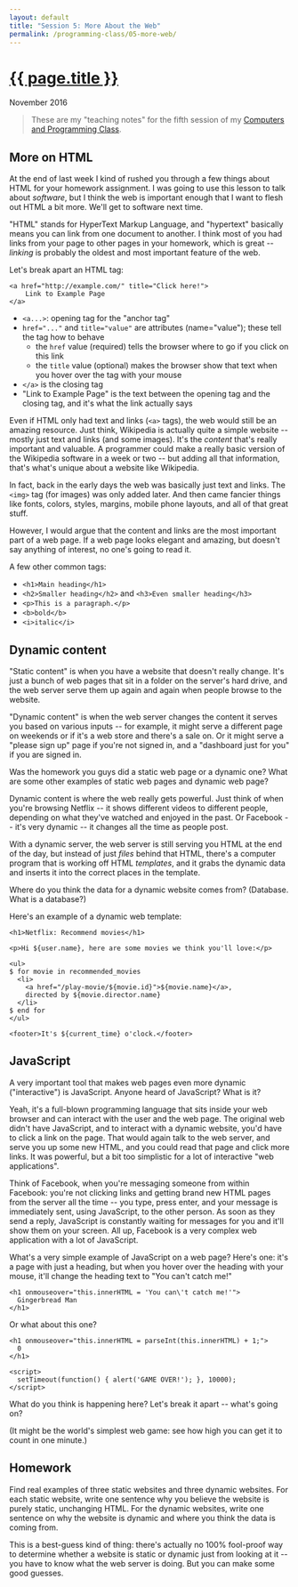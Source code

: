 ```yaml
---
layout: default
title: "Session 5: More About the Web"
permalink: /programming-class/05-more-web/
---
```

<h1><a href="{{ page.permalink }}">{{ page.title }}</a></h1>
<p class="subtitle">November 2016</p>

> These are my "teaching notes" for the fifth session of my [Computers and Programming Class](/programming-class/).


More on HTML
------------

At the end of last week I kind of rushed you through a few things about HTML for your homework assignment. I was going to use this lesson to talk about *software*, but I think the web is important enough that I want to flesh out HTML a bit more. We'll get to software next time.

"HTML" stands for HyperText Markup Language, and "hypertext" basically means you can link from one document to another. I think most of you had links from your page to other pages in your homework, which is great -- *linking* is probably the oldest and most important feature of the web.

Let's break apart an HTML tag:

    <a href="http://example.com/" title="Click here!">
        Link to Example Page
    </a>

* `<a...>`: opening tag for the "anchor tag"
* `href="..."` and `title="value"` are attributes (name="value"); these tell the tag how to behave
  - the `href` value (required) tells the browser where to go if you click on this link
  - the `title` value (optional) makes the browser show that text when you hover over the tag with your mouse
* `</a>` is the closing tag
* "Link to Example Page" is the text between the opening tag and the closing tag, and it's what the link actually says

Even if HTML only had text and links (`<a>` tags), the web would still be an amazing resource. Just think, Wikipedia is actually quite a simple website -- mostly just text and links (and some images). It's the *content* that's really important and valuable. A programmer could make a really basic version of the Wikipedia software in a week or two -- but adding all that information, that's what's unique about a website like Wikipedia.

In fact, back in the early days the web was basically just text and links. The `<img>` tag (for images) was only added later. And then came fancier things like fonts, colors, styles, margins, mobile phone layouts, and all of that great stuff.

However, I would argue that the content and links are the most important part of a web page. If a web page looks elegant and amazing, but doesn't say anything of interest, no one's going to read it.

A few other common tags:

* `<h1>Main heading</h1>`
* `<h2>Smaller heading</h2>` and `<h3>Even smaller heading</h3>`
* `<p>This is a paragraph.</p>`
* `<b>bold</b>`
* `<i>italic</i>`


Dynamic content
---------------

"Static content" is when you have a website that doesn't really change. It's just a bunch of web pages that sit in a folder on the server's hard drive, and the web server serve them up again and again when people browse to the website.

"Dynamic content" is when the web server changes the content it serves you based on various inputs -- for example, it might serve a different page on weekends or if it's a web store and there's a sale on. Or it might serve a "please sign up" page if you're not signed in, and a "dashboard just for you" if you are signed in.

Was the homework you guys did a static web page or a dynamic one? What are some other examples of static web pages and dynamic web page?

Dynamic content is where the web really gets powerful. Just think of when you're browsing Netflix -- it shows different videos to different people, depending on what they've watched and enjoyed in the past. Or Facebook -- it's very dynamic -- it changes all the time as people post.

With a dynamic server, the web server is still serving you HTML at the end of the day, but instead of just *files* behind that HTML, there's a computer program that is working off HTML *templates*, and it grabs the dynamic data and inserts it into the correct places in the template.

Where do you think the data for a dynamic website comes from? (Database. What is a database?)

Here's an example of a dynamic web template:

```
<h1>Netflix: Recommend movies</h1>

<p>Hi ${user.name}, here are some movies we think you'll love:</p>

<ul>
$ for movie in recommended_movies
  <li>
    <a href="/play-movie/${movie.id}">${movie.name}</a>,
    directed by ${movie.director.name}
  </li>
$ end for
</ul>

<footer>It's ${current_time} o'clock.</footer>
```


JavaScript
----------

A very important tool that makes web pages even more dynamic ("interactive") is JavaScript. Anyone heard of JavaScript? What is it?

Yeah, it's a full-blown programming language that sits inside your web browser and can interact with the user and the web page. The original web didn't have JavaScript, and to interact with a dynamic website, you'd have to click a link on the page. That would again talk to the web server, and serve you up some new HTML, and you could read that page and click more links. It was powerful, but a bit too simplistic for a lot of interactive "web applications".

Think of Facebook, when you're messaging someone from within Facebook: you're not clicking links and getting brand new HTML pages from the server all the time -- you type, press enter, and your message is immediately sent, using JavaScript, to the other person. As soon as they send a reply, JavaScript is constantly waiting for messages for you and it'll show them on your screen. All up, Facebook is a very complex web application with a lot of JavaScript.

What's a very simple example of JavaScript on a web page? Here's one: it's a page with just a heading, but when you hover over the heading with your mouse, it'll change the heading text to "You can't catch me!"

```
<h1 onmouseover="this.innerHTML = 'You can\'t catch me!'">
  Gingerbread Man
</h1>
```

Or what about this one?

```
<h1 onmouseover="this.innerHTML = parseInt(this.innerHTML) + 1;">
  0
</h1>

<script>
  setTimeout(function() { alert('GAME OVER!'); }, 10000);
</script>
```

What do you think is happening here? Let's break it apart -- what's going on?

(It might be the world's simplest web game: see how high you can get it to count in one minute.)


Homework
--------

Find real examples of three static websites and three dynamic websites. For each static website, write one sentence why you believe the website is purely static, unchanging HTML. For the dynamic websites, write one sentence on why the website is dynamic and where you think the data is coming from.

This is a best-guess kind of thing: there's actually no 100% fool-proof way to determine whether a website is static or dynamic just from looking at it -- you have to know what the web server is doing. But you can make some good guesses.
